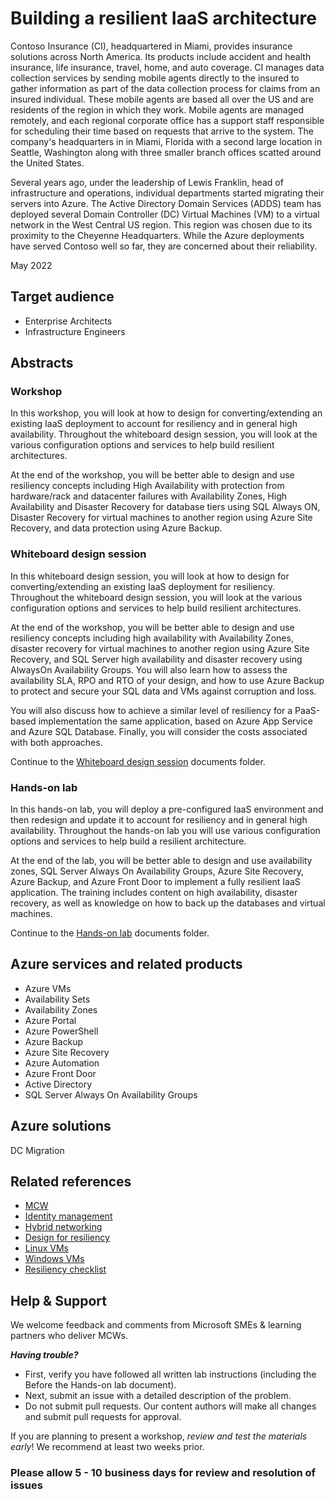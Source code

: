 # Building a resilient IaaS architecture

Contoso Insurance (CI), headquartered in Miami, provides insurance solutions across North America. Its products include accident and health insurance, life insurance, travel, home, and auto coverage. CI manages data collection services by sending mobile agents directly to the insured to gather information as part of the data collection process for claims from an insured individual. These mobile agents are based all over the US and are residents of the region in which they work. Mobile agents are managed remotely, and each regional corporate office has a support staff responsible for scheduling their time based on requests that arrive to the system. The company's headquarters in in Miami, Florida with a second large location in Seattle, Washington along with three smaller branch offices scatted around the United States.

Several years ago, under the leadership of Lewis Franklin, head of infrastructure and operations, individual departments started migrating their servers into Azure. The Active Directory Domain Services (ADDS) team has deployed several Domain Controller (DC) Virtual Machines (VM) to a virtual network in the West Central US region. This region was chosen due to its proximity to the Cheyenne Headquarters. While the Azure deployments have served Contoso well so far, they are concerned about their reliability.

May 2022

## Target audience

- Enterprise Architects
- Infrastructure Engineers

## Abstracts

### Workshop

In this workshop, you will look at how to design for converting/extending an existing IaaS deployment to account for resiliency and in general high availability. Throughout the whiteboard design session, you will look at the various configuration options and services to help build resilient architectures.

At the end of the workshop, you will be better able to design and use resiliency concepts including High Availability with protection from hardware/rack and datacenter failures with Availability Zones, High Availability and Disaster Recovery for database tiers using SQL Always ON, Disaster Recovery for virtual machines to another region using Azure Site Recovery, and data protection using Azure Backup.

### Whiteboard design session

In this whiteboard design session, you will look at how to design for converting/extending an existing IaaS deployment for resiliency. Throughout the whiteboard design session, you will look at the various configuration options and services to help build resilient architectures.

At the end of the workshop, you will be better able to design and use resiliency concepts including high availability with Availability Zones, disaster recovery for virtual machines to another region using Azure Site Recovery, and SQL Server high availability and disaster recovery using AlwaysOn Availability Groups. You will also learn how to assess the availability SLA, RPO and RTO of your design, and how to use Azure Backup to protect and secure your SQL data and VMs against corruption and loss.

You will also discuss how to achieve a similar level of resiliency for a PaaS-based implementation the same application, based on Azure App Service and Azure SQL Database. Finally, you will consider the costs associated with both approaches.

Continue to the [Whiteboard design session](https://github.com/artiomlk/MCW-Building-a-resilient-IaaS-architecture/tree/master/Whiteboard%20design%20session) documents folder.

### Hands-on lab

In this hands-on lab, you will deploy a pre-configured IaaS environment and then redesign and update it to account for resiliency and in general high availability. Throughout the hands-on lab you will use various configuration options and services to help build a resilient architecture.

At the end of the lab, you will be better able to design and use availability zones, SQL Server Always On Availability Groups, Azure Site Recovery, Azure Backup, and Azure Front Door to implement a fully resilient IaaS application. The training includes content on high availability, disaster recovery, as well as knowledge on how to back up the databases and virtual machines.

Continue to the [Hands-on lab](https://github.com/artiomlk/MCW-Building-a-resilient-IaaS-architecture/tree/master/Hands-on%20lab) documents folder.

## Azure services and related products

- Azure VMs
- Availability Sets
- Availability Zones
- Azure Portal
- Azure PowerShell
- Azure Backup
- Azure Site Recovery
- Azure Automation
- Azure Front Door
- Active Directory
- SQL Server Always On Availability Groups

## Azure solutions

DC Migration

## Related references

- [MCW](https://github.com/artiomlk/MCW)
- [Identity management](https://microsoft.sharepoint.com/sites/infopedia/pages/layouts/kcdoc.aspx?k=g01kc-1-30334)
- [Hybrid networking](https://microsoft.sharepoint.com/sites/infopedia/pages/layouts/kcdoc.aspx?k=g01kc-1-30331)
- [Design for resiliency](https://microsoft.sharepoint.com/sites/infopedia/pages/layouts/kcdoc.aspx?k=g01kc-1-30327)
- [Linux VMs](https://microsoft.sharepoint.com/sites/infopedia/pages/layouts/kcdoc.aspx?k=g01kc-1-30330)
- [Windows VMs](https://microsoft.sharepoint.com/sites/infopedia/pages/layouts/kcdoc.aspx?k=g01kc-1-30329)
- [Resiliency checklist](https://microsoft.sharepoint.com/sites/infopedia/pages/layouts/kcdoc.aspx?k=g01kc-1-30328)

## Help & Support

We welcome feedback and comments from Microsoft SMEs & learning partners who deliver MCWs.

***Having trouble?***

- First, verify you have followed all written lab instructions (including the Before the Hands-on lab document).
- Next, submit an issue with a detailed description of the problem.
- Do not submit pull requests. Our content authors will make all changes and submit pull requests for approval.

If you are planning to present a workshop, *review and test the materials early*! We recommend at least two weeks prior.

### Please allow 5 - 10 business days for review and resolution of issues
